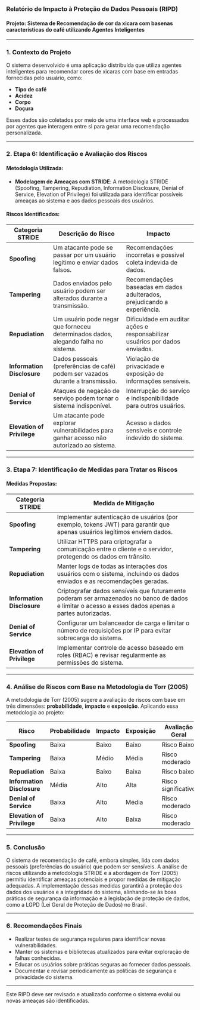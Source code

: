 ### Relatório de Impacto à Proteção de Dados Pessoais (RIPD)

#### **Projeto: Sistema de Recomendação de cor da xicara com basenas caracteristicas do café utilizando Agentes Inteligentes**

---

### **1. Contexto do Projeto**

O sistema desenvolvido é uma aplicação distribuída que utiliza agentes inteligentes para recomendar cores de xicaras com base em entradas fornecidas pelo usuário, como:
- **Tipo de café**
- **Acidez**
- **Corpo**
- **Doçura**

Esses dados são coletados por meio de uma interface web e processados por agentes que interagem entre si para gerar uma recomendação personalizada.

---

### **2. Etapa 6: Identificação e Avaliação dos Riscos**

#### **Metodologia Utilizada:**
- **Modelagem de Ameaças com STRIDE**: A metodologia STRIDE (Spoofing, Tampering, Repudiation, Information Disclosure, Denial of Service, Elevation of Privilege) foi utilizada para identificar possíveis ameaças ao sistema e aos dados pessoais dos usuários.

#### **Riscos Identificados:**

| **Categoria STRIDE** | **Descrição do Risco**                                                                 | **Impacto**                                                                 |
|-----------------------|---------------------------------------------------------------------------------------|-----------------------------------------------------------------------------|
| **Spoofing**          | Um atacante pode se passar por um usuário legítimo e enviar dados falsos.             | Recomendações incorretas e possível coleta indevida de dados.              |
| **Tampering**         | Dados enviados pelo usuário podem ser alterados durante a transmissão.               | Recomendações baseadas em dados adulterados, prejudicando a experiência.   |
| **Repudiation**       | Um usuário pode negar que forneceu determinados dados, alegando falha no sistema.     | Dificuldade em auditar ações e responsabilizar usuários por dados enviados.|
| **Information Disclosure** | Dados pessoais (preferências de café) podem ser vazados durante a transmissão. | Violação de privacidade e exposição de informações sensíveis.              |
| **Denial of Service** | Ataques de negação de serviço podem tornar o sistema indisponível.                   | Interrupção do serviço e indisponibilidade para outros usuários.           |
| **Elevation of Privilege** | Um atacante pode explorar vulnerabilidades para ganhar acesso não autorizado ao sistema. | Acesso a dados sensíveis e controle indevido do sistema.                   |

---

### **3. Etapa 7: Identificação de Medidas para Tratar os Riscos**

#### **Medidas Propostas:**

| **Categoria STRIDE** | **Medida de Mitigação**                                                                                   |
|-----------------------|-----------------------------------------------------------------------------------------------------------|
| **Spoofing**          | Implementar autenticação de usuários (por exemplo, tokens JWT) para garantir que apenas usuários legítimos enviem dados. |
| **Tampering**         | Utilizar HTTPS para criptografar a comunicação entre o cliente e o servidor, protegendo os dados em trânsito. |
| **Repudiation**       | Manter logs de todas as interações dos usuários com o sistema, incluindo os dados enviados e as recomendações geradas. |
| **Information Disclosure** | Criptografar dados sensíveis que futuramente poderam ser armazenados no banco de dados e limitar o acesso a esses dados apenas a partes autorizadas. |
| **Denial of Service** | Configurar um balanceador de carga e limitar o número de requisições por IP para evitar sobrecarga do sistema. |
| **Elevation of Privilege** | Implementar controle de acesso baseado em roles (RBAC) e revisar regularmente as permissões do sistema. |

---

### **4. Análise de Riscos com Base na Metodologia de Torr (2005)**

A metodologia de Torr (2005) sugere a avaliação de riscos com base em três dimensões: **probabilidade**, **impacto** e **exposição**. Aplicando essa metodologia ao projeto:

| **Risco**                     | **Probabilidade** | **Impacto** | **Exposição** | **Avaliação Geral** |
|-------------------------------|-------------------|-------------|---------------|---------------------|
| **Spoofing**                  | Baixa             | Baixo        | Baixo          | Risco Baixo |
| **Tampering**                 | Baixa             | Médio       | Média         | Risco moderado      |
| **Repudiation**               | Baixa             | Baixo       | Baixa         | Risco baixo         |
| **Information Disclosure**    | Média             | Alto        | Alta          | Risco significativo |
| **Denial of Service**         | Baixa             | Alto        | Média         | Risco moderado      |
| **Elevation of Privilege**    | Baixa             | Alto        | Baixa         | Risco moderado      |

---

### **5. Conclusão**

O sistema de recomendação de café, embora simples, lida com dados pessoais (preferências do usuário) que podem ser sensíveis. A análise de riscos utilizando a metodologia STRIDE e a abordagem de Torr (2005) permitiu identificar ameaças potenciais e propor medidas de mitigação adequadas. A implementação dessas medidas garantirá a proteção dos dados dos usuários e a integridade do sistema, alinhando-se às boas práticas de segurança da informação e à legislação de proteção de dados, como a LGPD (Lei Geral de Proteção de Dados) no Brasil.

---

### **6. Recomendações Finais**

- Realizar testes de segurança regulares para identificar novas vulnerabilidades.
- Manter os sistemas e bibliotecas atualizados para evitar exploração de falhas conhecidas.
- Educar os usuários sobre práticas seguras ao fornecer dados pessoais.
- Documentar e revisar periodicamente as políticas de segurança e privacidade do sistema.

--- 

Este RIPD deve ser revisado e atualizado conforme o sistema evolui ou novas ameaças são identificadas.